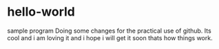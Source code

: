 # hello-world
sample program
Doing some changes for the practical use of github.
Its cool and i am loving it and i hope i will get it soon thats how things work.
